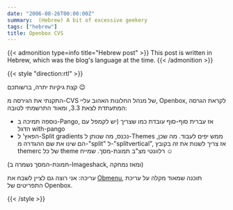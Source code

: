 ```yaml
---
date: "2006-08-26T00:00:00Z"
summary:  (Hebrew) A bit of excessive geekery
tags: ["hebrew"]
title: Openbox CVS
---
```


{{< admonition type=info title="Hebrew post" >}}
This post is written in Hebrew, which was the blog's language at the time.
{{< /admonition >}}

{{< style "direction:rtl" >}}

קצת גיקיות יתרה, ברשותכם 😉

התקנתי את הגירסה מ-CVS של מנהל החלונות האהוב עליי, Openbox, לקראת הגרסה המתעתדת לצאת 3.3, ומאוד התרשמתי לטובה:

* נוספה תמיכה ב-Pango, אז עברית סוף-סוף עובדת כמו שצריך (יש לקמפל עם הדגל with-pango
* הפאץ' ל-Split gradients נכנס, מה שנותן ל-Themes ממש יפים לעבוד. מה שכן, הם שינו את שם ההגדרה מ-"split" ל-"splitvertical", אז צריך לשנות את זה בקובץ themerc של כל theme רלוונטי
מצ"ב תמונת-מסך. שמייח ☺️

(תמונת-המסך נשמרה ב-Imageshack, ומאז נמחקה)

עריכה: אני רוצה גם לציין לשבח את [Obmenu], תוכנה שמאוד מקלה על עריכת התפריטים של Openbox.

[Obmenu]: https://web.archive.org/web/20061119211209/http://obmenu.sf.net/

{{< /style >}}
